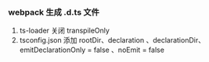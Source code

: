 ### webpack 生成 .d.ts 文件

1. ts-loader 关闭 transpileOnly
2. tsconfig.json 添加 rootDir、declaration 、declarationDir、emitDeclarationOnly = false 、noEmit = false
